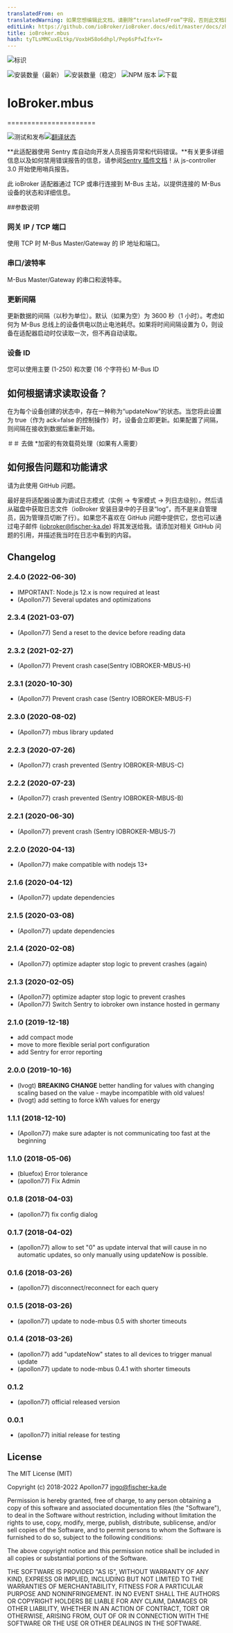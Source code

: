 ```yaml
---
translatedFrom: en
translatedWarning: 如果您想编辑此文档，请删除“translatedFrom”字段，否则此文档将再次自动翻译
editLink: https://github.com/ioBroker/ioBroker.docs/edit/master/docs/zh-cn/adapterref/iobroker.mbus/README.md
title: ioBroker.mbus
hash: tyTLsMMCuxELtkp/VoxbH58o6dhpl/Pep6sPfwIfx+Y=
---
```

![标识](../../../en/adapterref/iobroker.mbus/admin/mbus.png)

![安装数量（最新）](https://iobroker.live/badges/mbus-installed.svg)
![安装数量（稳定）](https://iobroker.live/badges/mbus-stable.svg)
![NPM 版本](https://img.shields.io/npm/v/iobroker.mbus.svg)
![下载](https://img.shields.io/npm/dm/iobroker.mbus.svg)

# IoBroker.mbus
======================

![测试和发布](https://github.com/Apollon77/ioBroker.mbus/workflows/Test%20and%20Release/badge.svg)[![翻译状态](https://weblate.iobroker.net/widgets/adapters/-/mbus/svg-badge.svg)](https://weblate.iobroker.net/engage/adapters/?utm_source=widget)

**此适配器使用 Sentry 库自动向开发人员报告异常和代码错误。**有关更多详细信息以及如何禁用错误报告的信息，请参阅[Sentry 插件文档](https://github.com/ioBroker/plugin-sentry#plugin-sentry)！从 js-controller 3.0 开始使用哨兵报告。

此 ioBroker 适配器通过 TCP 或串行连接到 M-Bus 主站，以提供连接的 M-Bus 设备的状态和详细信息。

##参数说明
### 网关 IP / TCP 端口
使用 TCP 时 M-Bus Master/Gateway 的 IP 地址和端口。

### 串口/波特率
M-Bus Master/Gateway 的串口和波特率。

### 更新间隔
更新数据的间隔（以秒为单位）。默认（如果为空）为 3600 秒（1 小时）。考虑如何为 M-Bus 总线上的设备供电以防止电池耗尽。如果将时间间隔设置为 0，则设备在适配器启动时仅读取一次，但不再自动读取。

### 设备 ID
您可以使用主要 (1-250) 和次要 (16 个字符长) M-Bus ID

## 如何根据请求读取设备？
在为每个设备创建的状态中，存在一种称为“updateNow”的状态。当您将此设置为 true（作为 ack=false 的控制操作）时，设备会立即更新。如果配置了间隔，则间隔在接收到数据后重新开始。

＃＃ 去做
*加密的有效载荷处理（如果有人需要）

## 如何报告问题和功能请求
请为此使用 GitHub 问题。

最好是将适配器设置为调试日志模式（实例 -> 专家模式 -> 列日志级别）。然后请从磁盘中获取日志文件（ioBroker 安装目录中的子目录“log”，而不是来自管理员，因为管理员切断了行）。如果您不喜欢在 GitHub 问题中提供它，您也可以通过电子邮件 (iobroker@fischer-ka.de) 将其发送给我。请添加对相关 GitHub 问题的引用，并描述我当时在日志中看到的内容。

## Changelog
### 2.4.0 (2022-06-30)
* IMPORTANT: Node.js 12.x is now required at least
* (Apollon77) Several updates and optimizations

### 2.3.4 (2021-03-07)
* (Apollon77) Send a reset to the device before reading data

### 2.3.2 (2021-02-27)
* (Apollon77) Prevent crash case(Sentry IOBROKER-MBUS-H)

### 2.3.1 (2020-10-30)
* (Apollon77) Prevent crash case (Sentry IOBROKER-MBUS-F)

### 2.3.0 (2020-08-02)
* (Apollon77) mbus library updated

### 2.2.3 (2020-07-26)
* (Apollon77) crash prevented (Sentry IOBROKER-MBUS-C)

### 2.2.2 (2020-07-23)
* (Apollon77) crash prevented (Sentry IOBROKER-MBUS-B)

### 2.2.1 (2020-06-30)
* (Apollon77) prevent crash (Sentry IOBROKER-MBUS-7)

### 2.2.0 (2020-04-13)
* (Apollon77) make compatible with nodejs 13+

### 2.1.6 (2020-04-12)
* (Apollon77) update dependencies

### 2.1.5 (2020-03-08)
* (Apollon77) update dependencies

### 2.1.4 (2020-02-08)
* (Apollon77) optimize adapter stop logic to prevent crashes (again)

### 2.1.3 (2020-02-05)
* (Apollon77) optimize adapter stop logic to prevent crashes
* (Apollon77) Switch Sentry to iobroker own instance hosted in germany

### 2.1.0 (2019-12-18)
* add compact mode
* move to more flexible serial port configuration
* add Sentry for error reporting

### 2.0.0 (2019-10-16)
* (lvogt) **BREAKING CHANGE** better handling for values with changing scaling based on the value - maybe incompatible with old values!
* (lvogt) add setting to force kWh values for energy

### 1.1.1 (2018-12-10)
* (Apollon77) make sure adapter is not communicating too fast at the beginning

### 1.1.0 (2018-05-06)
* (bluefox) Error tolerance
* (apollon77) Fix Admin

### 0.1.8 (2018-04-03)
* (apollon77) fix config dialog

### 0.1.7 (2018-04-02)
* (apollon77) allow to set "0" as update interval that will cause in no automatic updates, so only manually using updateNow is possible.

### 0.1.6 (2018-03-26)
* (apollon77) disconnect/reconnect for each query

### 0.1.5 (2018-03-26)
* (apollon77) update to node-mbus 0.5 with shorter timeouts

### 0.1.4 (2018-03-26)
* (apollon77) add "updateNow" states to all devices to trigger manual update
* (apollon77) update to node-mbus 0.4.1 with shorter timeouts

### 0.1.2
* (apollon77) official released version

### 0.0.1
* (apollon77) initial release for testing

## License

The MIT License (MIT)

Copyright (c) 2018-2022 Apollon77 <ingo@fischer-ka.de>

Permission is hereby granted, free of charge, to any person obtaining a copy
of this software and associated documentation files (the "Software"), to deal
in the Software without restriction, including without limitation the rights
to use, copy, modify, merge, publish, distribute, sublicense, and/or sell
copies of the Software, and to permit persons to whom the Software is
furnished to do so, subject to the following conditions:

The above copyright notice and this permission notice shall be included in all
copies or substantial portions of the Software.

THE SOFTWARE IS PROVIDED "AS IS", WITHOUT WARRANTY OF ANY KIND, EXPRESS OR
IMPLIED, INCLUDING BUT NOT LIMITED TO THE WARRANTIES OF MERCHANTABILITY,
FITNESS FOR A PARTICULAR PURPOSE AND NONINFRINGEMENT. IN NO EVENT SHALL THE
AUTHORS OR COPYRIGHT HOLDERS BE LIABLE FOR ANY CLAIM, DAMAGES OR OTHER
LIABILITY, WHETHER IN AN ACTION OF CONTRACT, TORT OR OTHERWISE, ARISING FROM,
OUT OF OR IN CONNECTION WITH THE SOFTWARE OR THE USE OR OTHER DEALINGS IN THE
SOFTWARE.